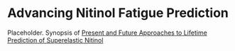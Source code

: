 # Advancing Nitinol Fatigue Prediction

Placeholder. Synopsis of [Present and Future Approaches to Lifetime Prediction of Superelastic Nitinol](http://www.sciencedirect.com/science/article/pii/S0167844217300587)
